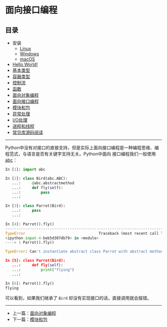 # 面向接口编程

## 目录

- 安装
    - [Linux](./linux.md)
    - [Windows](./windows.md)
    - [macOS](./macos.md)
- [Hello World!](./hello_world.md)
- [基本类型](./basic_types.md)
- [容器类型](./composite_types.md)
- [控制流](./flow.md)
- [函数](./function.md)
- [面向对象编程](./oo.md)
- [面向接口编程](./interface.md)
- [模块和包](./module_and_package.md)
- [异常处理](./exception.md)
- [I/O处理](./io.md)
- [进程和线程](./process_and_thread.md)
- [常见库源码阅读](./source_code_analysis.md)

---

Python中没有对接口的直接支持，但是实际上面向接口编程是一种编程思维、编程范式，与语言是否有关键字支持无关。Python中面向
接口编程我们一般使用 [abc](https://docs.python.org/3/library/abc.html)：

```python
In [1]: import abc

In [2]: class Bird(abc.ABC):
   ...:     @abc.abstractmethod
   ...:     def fly(self):
   ...:         pass
   ...:

In [3]: class Parrot(Bird):
   ...:     pass
   ...:

In [4]: Parrot().fly()
---------------------------------------------------------------------------
TypeError                                 Traceback (most recent call last)
<ipython-input-4-beb5d307db79> in <module>
----> 1 Parrot().fly()

TypeError: Can't instantiate abstract class Parrot with abstract methods fly

In [5]: class Parrot(Bird):
   ...:     def fly(self):
   ...:         print("flying")
   ...:

In [6]: Parrot().fly()
flying
```

可以看到，如果我们继承了 `Bird` 却没有实现接口的话，直接调用就会报错。

---

- 上一篇：[面向对象编程](./oo.md)
- 下一篇：[模块和包](./module_and_package.md)
